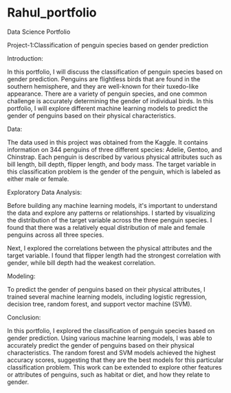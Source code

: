 # Rahul_portfolio

Data Science Portfolio


Project-1:Classification of penguin species based on gender prediction


Introduction:

In this portfolio, I will discuss the classification of penguin species based on gender prediction. Penguins are flightless birds that are found in the southern hemisphere, and they are well-known for their tuxedo-like appearance. There are a variety of penguin species, and one common challenge is accurately determining the gender of individual birds. In this portfolio, I will explore different machine learning models to predict the gender of penguins based on their physical characteristics.

Data:

The data used in this project was obtained from the Kaggle. It contains information on 344 penguins of three different species: Adelie, Gentoo, and Chinstrap. Each penguin is described by various physical attributes such as bill length, bill depth, flipper length, and body mass. The target variable in this classification problem is the gender of the penguin, which is labeled as either male or female.

Exploratory Data Analysis:

Before building any machine learning models, it's important to understand the data and explore any patterns or relationships. I started by visualizing the distribution of the target variable across the three penguin species. I found that there was a relatively equal distribution of male and female penguins across all three species.

Next, I explored the correlations between the physical attributes and the target variable. I found that flipper length had the strongest correlation with gender, while bill depth had the weakest correlation.

Modeling:

To predict the gender of penguins based on their physical attributes, I trained several machine learning models, including logistic regression, decision tree, random forest, and support vector machine (SVM). 

Conclusion:

In this portfolio, I explored the classification of penguin species based on gender prediction. Using various machine learning models, I was able to accurately predict the gender of penguins based on their physical characteristics. The random forest and SVM models achieved the highest accuracy scores, suggesting that they are the best models for this particular classification problem. This work can be extended to explore other features or attributes of penguins, such as habitat or diet, and how they relate to gender.
